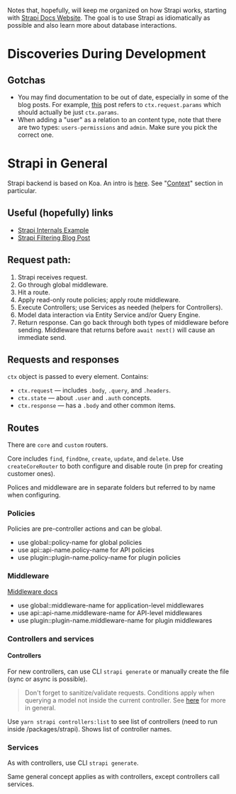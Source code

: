 Notes that, hopefully, will keep me organized on how Strapi works, starting with [Strapi Docs Website](https://docs.strapi.io/dev-docs/intro). The goal is to use Strapi as idiomatically as possible and also learn more about database interactions.

# Discoveries During Development

## Gotchas
- You may find documentation to be out of date, especially in some of the blog posts. For example, [this](https://strapi.io/blog/strapi-internals-customizing-the-backend-part-1-models-controllers-and-routes) post refers to `ctx.request.params` which should actually be just `ctx.params`. 
- When adding a "user" as a relation to an content type, note that there are two types: `users-permissions` and `admin`. Make sure you pick the correct one. 


# Strapi in General

Strapi backend is based on Koa. An intro is [here](https://koajs.com/#introduction). See "[Context](https://koajs.com/#context)" section in particular.

## Useful (hopefully) links
- [Strapi Internals Example](https://strapi.io/blog/strapi-internals-customizing-the-backend-part-1-models-controllers-and-routes)
- [Strapi Filtering Blog Post](https://strapi.io/blog/demystifying-strapi-s-populate-and-filtering)

## Request path:

1. Strapi receives request.
2. Go through global middleware.
3. Hit a route.
4. Apply read-only route policies; apply route middleware.
5. Execute Controllers; use Services as needed (helpers for Controllers).
5. Model data interaction via Entity Service and/or Query Engine.
7. Return response. Can go back through both types of middleware before sending. Middleware that returns before `await next()` will cause an immediate send. 

## Requests and responses

`ctx` object is passed to every element. Contains:

- `ctx.request` &mdash; includes `.body`, `.query`, and `.headers`.
- `ctx.state` &mdash; about `.user` and `.auth` concepts.
- `ctx.response` &mdash; has a `.body` and other common items.

## Routes

There are `core` and `custom` routers.

Core includes `find`, `findOne`, `create`, `update`, and `delete`. Use `createCoreRouter` to both configure and disable route (in prep for creating customer ones).

Polices and middleware are in separate folders but referred to by name when configuring.

### Policies

Policies are pre-controller actions and can be global.

- use global::policy-name for global policies
- use api::api-name.policy-name for API policies
- use plugin::plugin-name.policy-name for plugin policies

### Middleware

[Middleware docs](https://docs.strapi.io/dev-docs/backend-customization/middlewares)

- use global::middleware-name for application-level middlewares
- use api::api-name.middleware-name for API-level middlewares
- use plugin::plugin-name.middleware-name for plugin middlewares

### Controllers and services

#### Controllers

For new controllers, can use CLI `strapi generate` or manually create the file (sync or async is possible).

> Don't forget to sanitize/validate requests.
> Conditions apply when querying a model not inside the current controller.
> See [here](https://docs.strapi.io/dev-docs/backend-customization/controllers#sanitization-and-validation-in-controllers) for more in general.

Use `yarn strapi controllers:list` to see list of controllers (need to run inside /packages/strapi). Shows list of controller names.

### Services

As with controllers, use CLI `strapi generate`.

Same general concept applies as with controllers, except controllers call services.




